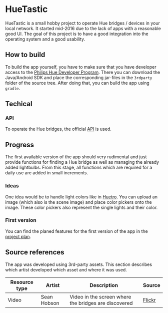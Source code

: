 # HueTastic
HueTastic is a small hobby project to operate Hue bridges / devices in your local network. It started mid-2016 due to the lack of apps with a reasonable good UI. The goal of this project is to have a good integration into the operating system and a good usability.

## How to build
To build the app yourself, you have to make sure that you have developer access to the [Philips Hue Developer Program][1]. There you can download the Java/Android SDK and place the corresponding jar-files in the ```3rdparty``` folder of the source tree. After doing that, you can build the app using ```gradle```.

## Techical

### API
To operate the Hue bridges, the official [API][1] is used.

## Progress
The first available version of the app should very rudimental and just provide functions for finding a Hue bridge as well as managing the already added lightbulbs. From this stage, all functions which are required for a daily use are added in small increments.

### Ideas
One idea would be to handle light colors like in [Huetro][4]. You can upload an image (which also is the scene image) and place color pickers onto the image. These color pickers also represent the single lights and their color.

### First version
You can find the planed features for the first version of the app in the [project plan][3].

## Source references
The app was developed using 3rd-party assets. This section describes which artist developed which asset and where it was used.

| Resource type | Artist      | Description                                          | Source      |
|---------------|-------------|------------------------------------------------------|-------------|
| Video         | Sean Hobson | Video in the screen where the bridges are discovered | [Flickr][5] |

[1]: http://www.developers.meethue.com/
[2]: https://www.huetz.biz/apps/huetastic
[3]: https://github.com/thuetz/HueTastic/projects/1
[4]: https://www.microsoft.com/en-us/store/p/huetro-for-hue/9wzdncrfjj3t
[5]: https://www.flickr.com/photos/seanhobson/4083815314
